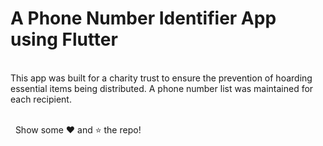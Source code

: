 # A Phone Number Identifier App using Flutter
<br />
This app was built for a charity trust to ensure the prevention of hoarding essential items being distributed. A phone number list was maintained for each recipient.
<br />
<br />

&nbsp;&nbsp;Show some ❤️ and ⭐ the repo! 
<br />
<br />

